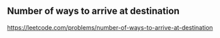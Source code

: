 ## Number of ways to arrive at destination
https://leetcode.com/problems/number-of-ways-to-arrive-at-destination
